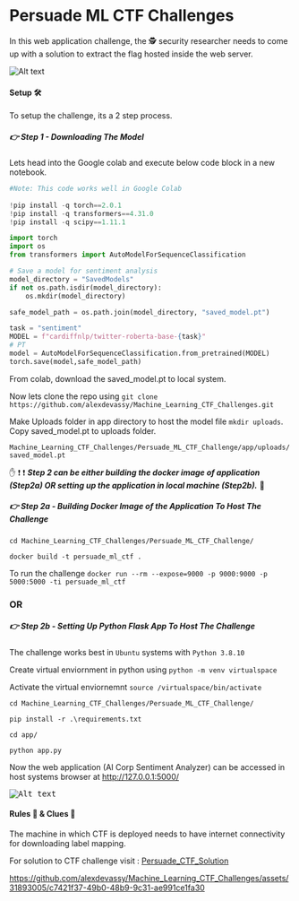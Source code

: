 # Persuade ML CTF Challenges

In this web application challenge, the :detective: security researcher needs to come up with a solution to extract the flag hosted inside the web server. 

![Alt text](Images/Banner.PNG?raw=true "Banner")

#### Setup :hammer_and_wrench:

To setup the challenge, its a 2 step process. 

##### :point_right: Step 1 - Downloading The Model

Lets head into the Google colab and execute below code block in a new notebook.

```python
#Note: This code works well in Google Colab
  
!pip install -q torch==2.0.1
!pip install -q transformers==4.31.0
!pip install -q scipy==1.11.1

import torch
import os
from transformers import AutoModelForSequenceClassification

# Save a model for sentiment analysis
model_directory = "SavedModels"
if not os.path.isdir(model_directory):
    os.mkdir(model_directory)

safe_model_path = os.path.join(model_directory, "saved_model.pt")

task = "sentiment"
MODEL = f"cardiffnlp/twitter-roberta-base-{task}"
# PT
model = AutoModelForSequenceClassification.from_pretrained(MODEL)
torch.save(model,safe_model_path)
```
From colab, download the saved_model.pt to local system.

Now lets clone the repo using `git clone https://github.com/alexdevassy/Machine_Learning_CTF_Challenges.git`

Make Uploads folder in app directory to host the model file `mkdir uploads`. Copy saved_model.pt to uploads folder. 

`Machine_Learning_CTF_Challenges/Persuade_ML_CTF_Challenge/app/uploads/saved_model.pt`

:hand: :exclamation: :exclamation: ***Step 2 can be either building the docker image of application (Step2a) OR setting up the application in local machine (Step2b).*** :no_entry_sign:

##### :point_right: Step 2a - Building Docker Image of the Application To Host The Challenge

`cd Machine_Learning_CTF_Challenges/Persuade_ML_CTF_Challenge/`

`docker build -t persuade_ml_ctf .`

To run the challenge `docker run --rm --expose=9000 -p 9000:9000 -p 5000:5000 -ti persuade_ml_ctf`

### OR

##### :point_right: Step 2b - Setting Up Python Flask App To Host The Challenge

The challenge works best in `Ubuntu` systems with `Python 3.8.10`

Create virtual enviornment in python using `python -m venv virtualspace`

Activate the virtual enviornemnt `source /virtualspace/bin/activate`

`cd Machine_Learning_CTF_Challenges/Persuade_ML_CTF_Challenge/`

`pip install -r .\requirements.txt`

`cd app/`

`python app.py`

Now the web application (AI Corp Sentiment Analyzer) can be accessed in host systems browser at http://127.0.0.1:5000/

<kbd>![Alt text](Images/Web_App.PNG?raw=true "Web_app")</kbd>

#### Rules :triangular_ruler: & Clues :monocle_face:
The machine in which CTF is deployed needs to have internet connectivity for downloading label mapping. 

For solution to CTF challenge visit : [Persuade_CTF_Solution](Solution/)

https://github.com/alexdevassy/Machine_Learning_CTF_Challenges/assets/31893005/c7421f37-49b0-48b9-9c31-ae991ce1fa30
